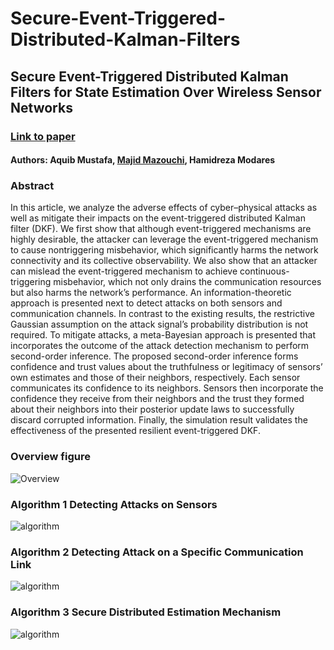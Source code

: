 # Secure-Event-Triggered-Distributed-Kalman-Filters
## Secure Event-Triggered Distributed Kalman Filters for State Estimation Over Wireless Sensor Networks

### [Link to paper](https://ieeexplore.ieee.org/abstract/document/9851668)

#### Authors: Aquib Mustafa, [Majid Mazouchi](https://majid-mazouchi.github.io/), Hamidreza Modares
### Abstract
In this article, we analyze the adverse effects of cyber–physical attacks as well as mitigate their impacts on the event-triggered distributed Kalman filter (DKF). We first show that although event-triggered mechanisms are highly desirable, the attacker can leverage the event-triggered mechanism to cause nontriggering misbehavior, which significantly harms the network connectivity and its collective observability. We also show that an attacker can mislead the event-triggered mechanism to achieve continuous-triggering misbehavior, which not only drains the communication resources but also harms the network’s performance. An information-theoretic approach is presented next to detect attacks on both sensors and communication channels. In contrast to the existing results, the restrictive Gaussian assumption on the attack signal’s probability distribution is not required. To mitigate attacks, a meta-Bayesian approach is presented that incorporates the outcome of the attack detection mechanism to perform second-order inference. The proposed second-order inference forms confidence and trust values about the truthfulness or legitimacy of sensors’ own estimates and those of their neighbors, respectively. Each sensor communicates its confidence to its neighbors. Sensors then incorporate the confidence they receive from their neighbors and the trust they formed about their neighbors into their posterior update laws to successfully discard corrupted information. Finally, the simulation result validates the effectiveness of the presented resilient event-triggered DKF.

### Overview figure
![Overview](https://github.com/majid-mazouchi/majid-mazouchi.github.io/blob/main/assets/img/SecEvKalPrj.png)

### Algorithm 1 Detecting Attacks on Sensors
![algorithm](https://github.com/majid-mazouchi/majid-mazouchi.github.io/blob/main/assets/img/Alg1SecEventDKF.png)

### Algorithm 2 Detecting Attack on a Specific Communication Link
![algorithm](https://github.com/majid-mazouchi/majid-mazouchi.github.io/blob/main/assets/img/Alg2SecEventDKF.png)

### Algorithm 3 Secure Distributed Estimation Mechanism
![algorithm](https://github.com/majid-mazouchi/majid-mazouchi.github.io/blob/main/assets/img/Alg3SecEventDKF.png)
